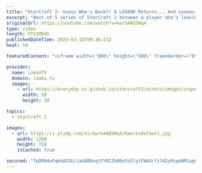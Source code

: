 ```yaml
---
title: "StarCraft 2: Guess Who's Back?! A LEGEND Returns... And Leaves! (Best-of-5)"
excerpt: "Best-of-5 series of StarCraft 2 between a player who's leaving to start his mandatory military service, and one who just returned!  Support my work: https://patreon.com/lowkotv Lowko Merch: https://lowko.shop  My YouTube channels: LowkoTV More Lowko Lowko Clips  Twitch livestream: https://twitch.tv/lowkotv"
originalUrl: https://youtube.com/watch?v=kwrG4AQ5Wq4
type: video
length: PT21M59S
publishedDateTime: 2023-03-10T09:36:21Z
heat: 50

featuredContent: "<iframe width=\"800\" height=\"500\" frameborder=\"0\" src=\"https://www.youtube.com/embed/kwrG4AQ5Wq4\" allow=\"accelerometer; autoplay; encrypted-media; gyroscope; picture-in-picture\" allowfullscreen></iframe>"

provider:
  name: LowkoTV
  domain: lowko.tv
  images:
    - url: https://everyday-cc.github.io/starcraft2/assets/images/organizations/lowko.tv-50x50.jpg
      width: 50
      height: 50

topics:
  - StarCraft 2

images:
  - url: https://i.ytimg.com/vi/kwrG4AQ5Wq4/maxresdefault.jpg
    width: 1280
    height: 720
    isCached: true

secured: "fpDRN4vPqkkAZUU/iaGA8NxqtYYRIZh0Emfo5lyiFWA4rfs7d2y0igeNM1ugGhL4ZjO+xDErHnw9cpecVlx2N/wRlME8RJm0+puYs0cKKibLMdqskD5cvaQKeCVBIr8fbXZO/JKxDxhGV8mUMVp616CG0MvYRCf6h8qz3ld5tRPuAZcTowocG97vHPvoG3FVxb6JT2kDv83LUPZQ802KoAI7kjy+l5d7b4vGz62oE21YWHvgFLI7xqcxF1nUh/G1vy1euiBYLEd5jfuREvYS0/oUAHi4sBh9+XJPBTZ4GJ2He4kwL0LtVErcymvL3SQZ7CKe00ydNoOW4RMsSRB99YAAMwTbTVmuLf9vyLiCkjiNKO8lb229AjPu8CrwcYmhsmXFxkgzALP+O/rN8EXWeiytMo66F1pGul30ujfizro=;i1Z0pzo0m9MITcEX9lBwEg=="
---
```


